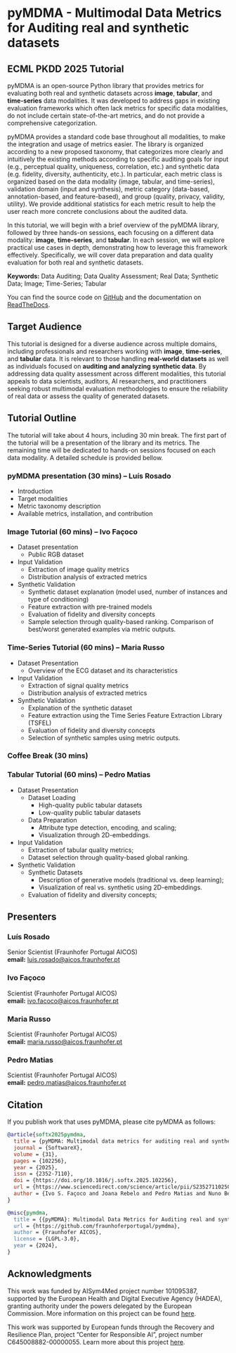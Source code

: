 # pyMDMA - Multimodal Data Metrics for Auditing real and synthetic datasets
## ECML PKDD 2025 Tutorial 

pyMDMA is an open-source Python library that provides metrics for evaluating both real and synthetic datasets across **image**, **tabular**, and **time-series** data modalities. It was developed to address gaps in existing evaluation frameworks which often lack metrics for specific data modalities, do not include certain state-of-the-art metrics, and do not provide a comprehensive categorization.

pyMDMA provides a standard code base throughout all modalities, to make the integration and usage of metrics easier. The library is organized according to a new proposed taxonomy, that categorizes more clearly and intuitively the existing methods according to specific auditing goals for input (e.g., perceptual quality, uniqueness, correlation, etc.) and synthetic data (e.g. fidelity, diversity, authenticity, etc.). In particular, each metric class is organized based on the data modality (image, tabular, and time-series), validation domain (input and synthesis), metric category (data-based, annotation-based, and feature-based), and group (quality, privacy, validity, utility). We provide additional statistics for each metric result to help the user reach more concrete conclusions about the audited data.

In this tutorial, we will begin with a brief overview of the pyMDMA library, followed by three hands-on sessions, each focusing on a different data modality: **image**, **time-series**, and **tabular**. In each session, we will explore practical use cases in depth, demonstrating how to leverage this framework effectively. Specifically, we will cover data preparation and data quality evaluation for both real and synthetic datasets.

**Keywords:** Data Auditing; Data Quality Assessment; Real Data; Synthetic Data; Image; Time-Series; Tabular

You can find the source code on [GitHub](https://github.com/fraunhoferportugal/pymdma) and the documentation on [ReadTheDocs](https://pymdma.readthedocs.io/en/latest/).

## Target Audience

This tutorial is designed for a diverse audience across multiple domains, including professionals and researchers working with **image**, **time-series**, and **tabular** data. It is relevant to those handling **real-world datasets** as well as individuals focused on **auditing and analyzing synthetic data**. By addressing data quality assessment across different modalities, this tutorial appeals to data scientists, auditors, AI researchers, and practitioners seeking robust multimodal evaluation methodologies to ensure the reliability of real data or assess the quality of generated datasets.

## Tutorial Outline

The tutorial will take about 4 hours, including 30 min break. The first part of the tutorial will be a presentation of the library and its metrics. The remaining time will be dedicated to hands-on sessions focused on each data modality. A detailed schedule is provided bellow.

### pyMDMA presentation (30 mins) – Luís Rosado

- Introduction
- Target modalities
- Metric taxonomy description
- Available metrics, installation, and contribution

### Image Tutorial (60 mins) – Ivo Façoco

- Dataset presentation
  - Public RGB dataset
- Input Validation
  - Extraction of image quality metrics
  - Distribution analysis of extracted metrics
- Synthetic Validation
  - Synthetic dataset explanation (model used, number of instances and type of conditioning)
  - Feature extraction with pre-trained models
  - Evaluation of fidelity and diversity concepts
  - Sample selection through quality-based ranking. Comparison of best/worst generated examples via metric outputs.

### Time-Series Tutorial (60 mins) – Maria Russo

- Dataset Presentation
  - Overview of the ECG dataset and its characteristics
- Input Validation
  - Extraction of signal quality metrics
  - Distribution analysis of extracted metrics
- Synthetic Validation
  - Explanation of the synthetic dataset
  - Feature extraction using the Time Series Feature Extraction Library (TSFEL)
  - Evaluation of fidelity and diversity concepts
  - Selection of synthetic samples using metric outputs.

### Coffee Break (30 mins)


### Tabular Tutorial (60 mins) – Pedro Matias

- Dataset Presentation
  - Dataset Loading
    - High-quality public tabular datasets
    - Low-quality public tabular datasets
  - Data Preparation
    - Attribute type detection, encoding, and scaling;
    - Visualization through 2D-embeddings.
- Input Validation
  - Extraction of tabular quality metrics;
  - Dataset selection through quality-based global ranking.
- Synthetic Validation
  - Synthetic Datasets
    - Description of generative models (traditional vs. deep learning);
    - Visualization of real vs. synthetic using 2D-embeddings.
  - Evaluation of fidelity and diversity concepts;

## Presenters

### Luís Rosado

Senior Scientist (Fraunhofer Portugal AICOS)\
**email:** luis.rosado@aicos.fraunhofer.pt

### Ivo Façoco

Scientist (Fraunhofer Portugal AICOS)\
**email:** ivo.facoco@aicos.fraunhofer.pt

### Maria Russo
Scientist (Fraunhofer Portugal AICOS)\
**email:** maria.russo@aicos.fraunhofer.pt

### Pedro Matias

Scientist (Fraunhofer Portugal AICOS)\
**email:** pedro.matias@aicos.fraunhofer.pt

## Citation

If you publish work that uses pyMDMA, please cite pyMDMA as follows:

```bibtex
@article{softx2025pymdma,
  title = {pyMDMA: Multimodal data metrics for auditing real and synthetic datasets},
  journal = {SoftwareX},
  volume = {31},
  pages = {102256},
  year = {2025},
  issn = {2352-7110},
  doi = {https://doi.org/10.1016/j.softx.2025.102256},
  url = {https://www.sciencedirect.com/science/article/pii/S2352711025002237},
  author = {Ivo S. Façoco and Joana Rebelo and Pedro Matias and Nuno Bento and Ana C. Morgado and Ana Sampaio and Luís Rosado and Marília Barandas},
}
```

```bibtex
@misc{pymdma,
  title = {{pyMDMA}: Multimodal Data Metrics for Auditing real and synthetic datasets},
  url = {https://github.com/fraunhoferportugal/pymdma},
  author = {Fraunhofer AICOS},
  license = {LGPL-3.0},
  year = {2024},
}
```

## Acknowledgments

This work was funded by AISym4Med project number 101095387, supported by the European Health and Digital Executive Agency (HADEA), granting authority under the powers delegated by the European Commission. More information on this project can be found [here](https://aisym4med.eu/).

This work was supported by European funds through the Recovery and Resilience Plan, project ”Center for Responsible AI”, project number C645008882-00000055. Learn more about this project [here](https://centerforresponsible.ai/).
